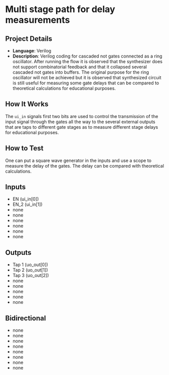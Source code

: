 # Multi stage path for delay measurements

## Project Details

- **Language**: Verilog
- **Description**: 
    Verilog coding for cascaded not gates connected as a ring oscillator. After running the flow it is observed that the synthesizer does not support combinatorial feedback and that it collapsed several cascaded not gates into buffers. The original purpose for the ring oscillator will not be achieved but it is observed that synthesized circuit is still useful for measuring some gate delays that can be compared to theoretical calculations for educational purposes.

## How It Works

The `ui_in` signals first two bits are used to control the transmission of the input signal through the gates all the way to the several external outputs that are taps to different gate stages as to measure different stage delays for educational purposes.

## How to Test

One can put a square wave generator in the inputs and use a scope to measure the delay of the gates. The delay can be compared with theoretical calculations.

## Inputs

- EN (ui_in[0])
- EN_2 (ui_in[1])
- none
- none
- none
- none
- none
- none

## Outputs

- Tap 1 (uo_out[0])
- Tap 2 (uo_out[1])
- Tap 3 (uo_out[2])
- none
- none
- none
- none
- none

## Bidirectional

- none
- none
- none
- none
- none
- none
- none
- none
